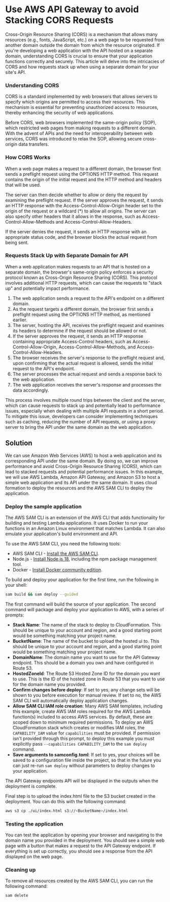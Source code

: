 # Use AWS API Gateway to avoid Stacking CORS Requests

Cross-Origin Resource Sharing (CORS) is a mechanism that allows many resources (e.g., fonts, JavaScript, etc.) on a web 
page to be requested from another domain outside the domain from which the resource originated. If you're developing a 
web application with the API hosted on a separate domain, understanding CORS is crucial to ensure that your application 
functions correctly and securely. This article will delve into the intricacies of CORS and how requests stack up when 
using a separate domain for your site's API.

### Understanding CORS

CORS is a standard implemented by web browsers that allows servers to specify which origins are permitted to access 
their resources. This mechanism is essential for preventing unauthorized access to resources, thereby enhancing the 
security of web applications.

Before CORS, web browsers implemented the same-origin policy (SOP), which restricted web pages from making requests to 
a different domain. With the advent of APIs and the need for interoperability between web services, CORS was introduced 
to relax the SOP, allowing secure cross-origin data transfers.

### How CORS Works

When a web page makes a request to a different domain, the browser first sends a preflight request using the OPTIONS 
HTTP method. This request contains the origin of the initial request and the HTTP method and headers that will be used.

The server can then decide whether to allow or deny the request by examining the preflight request. If the server 
approves the request, it sends an HTTP response with the Access-Control-Allow-Origin header set to the origin of the 
request or a wildcard (*) to allow all origins. The server can also specify other headers that it allows in the response, 
such as Access-Control-Allow-Methods and Access-Control-Allow-Headers.

If the server denies the request, it sends an HTTP response with an appropriate status code, and the browser blocks the 
actual request from being sent.

### Requests Stack Up with Separate Domain for API

When a web application makes requests to an API that is hosted on a separate domain, the browser's same-origin policy 
enforces a security protocol known as Cross-Origin Resource Sharing (CORS). This protocol involves additional HTTP requests, which can cause the requests to "stack up" and potentially impact performance.

1. The web application sends a request to the API's endpoint on a different domain.
2. As the request targets a different domain, the browser first sends a preflight request using the OPTIONS HTTP method, as mentioned earlier.
3. The server, hosting the API, receives the preflight request and examines its headers to determine if the request should be allowed or not.
4. If the server approves the request, it sends an HTTP response containing appropriate Access-Control headers, such as Access-Control-Allow-Origin, Access-Control-Allow-Methods, and Access-Control-Allow-Headers.
5. The browser receives the server's response to the preflight request and, upon confirming that the actual request is allowed, sends the initial request to the API's endpoint.
6. The server processes the actual request and sends a response back to the web application.
7. The web application receives the server's response and processes the data accordingly.

This process involves multiple round trips between the client and the server, which can cause requests to stack up and potentially lead to performance issues, especially when dealing with multiple API requests in a short period. To mitigate this issue, developers can consider implementing techniques such as caching, reducing the number of API requests, or using a proxy server to bring the API under the same domain as the web application.

## Solution

We can use Amazon Web Services (AWS) to host a web application and its corresponding API under the same domain. By doing so, we 
can improve performance and avoid Cross-Origin Resource Sharing (CORS), which can lead to stacked requests and 
potential performance issues. In this example, we will use AWS Lambda, Amazon API Gateway, and Amazon S3 to host a simple
web application and its API under the same domain. It uses cloud formation to deploy the resources and the AWS SAM CLI to
deploy the application.

### Deploy the sample application

The AWS SAM CLI is an extension of the AWS CLI that adds functionality for building and testing Lambda applications. It uses Docker to run your functions in an Amazon Linux environment that matches Lambda. It can also emulate your application's build environment and API.

To use the AWS SAM CLI, you need the following tools:

* AWS SAM CLI - [Install the AWS SAM CLI](https://docs.aws.amazon.com/serverless-application-model/latest/developerguide/serverless-sam-cli-install.html).
* Node.js - [Install Node.js 18](https://nodejs.org/en/), including the npm package management tool.
* Docker - [Install Docker community edition](https://hub.docker.com/search/?type=edition&offering=community).

To build and deploy your application for the first time, run the following in your shell:

```bash
sam build && sam deploy --guided
```

The first command will build the source of your application. The second command will package and deploy your application to AWS, with a series of prompts:

* **Stack Name**: The name of the stack to deploy to CloudFormation. This should be unique to your account and region, and a good starting point would be something matching your project name.
* **BucketName**: The name of the bucket to upload the hosted ui to. This should be unique to your account and region, and a good starting point would be something matching your project name.
* **DomainName**: The domain name you want to use for the API Gateway endpoint. This should be a domain you own and have configured in Route 53.
* **HostedZoneId**: The Route 53 Hosted Zone ID for the domain you want to use. This is the ID of the hosted zone in Route 53 that you want to use for the domain name you provided.
* **Confirm changes before deploy**: If set to yes, any change sets will be shown to you before execution for manual review. If set to no, the AWS SAM CLI will automatically deploy application changes.
* **Allow SAM CLI IAM role creation**: Many AWS SAM templates, including this example, create AWS IAM roles required for the AWS Lambda function(s) included to access AWS services. By default, these are scoped down to minimum required permissions. To deploy an AWS CloudFormation stack which creates or modifies IAM roles, the `CAPABILITY_IAM` value for `capabilities` must be provided. If permission isn't provided through this prompt, to deploy this example you must explicitly pass `--capabilities CAPABILITY_IAM` to the `sam deploy` command.
* **Save arguments to samconfig.toml**: If set to yes, your choices will be saved to a configuration file inside the project, so that in the future you can just re-run `sam deploy` without parameters to deploy changes to your application.

The API Gateway endpoints API will be displayed in the outputs when the deployment is complete.

Final step is to upload the index.html file to the S3 bucket created in the deployment. You can do this with the following command:
```bash
aws s3 cp ./ui/index.html s3://<BucketName>/index.html
```

### Testing the application

You can test the application by opening your browser and navigating to the domain name you provided in the deployment. 
You should see a simple web page with a button that makes a request to the API Gateway endpoint. 
If everything is set up correctly, you should see a response from the API displayed on the web page.

### Cleaning up
To remove all resources created by the AWS SAM CLI, you can run the following command:

```bash
sam delete
```




